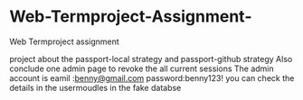 # Web-Termproject-Assignment-
Web Termproject assignment 

project about the passport-local strategy and passport-github strategy
Also conclude one admin page to revoke the all current sessions
The admin account is eamil :benny@gmail.com password:benny123! you can check the details in the usermoudles in the fake databse
